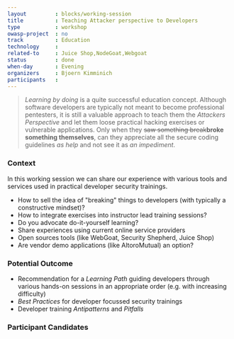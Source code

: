 ```yaml
---
layout         : blocks/working-session
title          : Teaching Attacker perspective to Developers
type           : workshop
owasp-project  : no
track          : Education
technology     :
related-to     : Juice Shop,NodeGoat,Webgoat
status         : done
when-day       : Evening
organizers     : Bjoern Kimminich
participants   :
---
```


> _Learning by doing_ is a quite successful education concept. Although
> software developers are typically not meant to become professional
> pentesters, it is still a valuable approach to teach them the
> _Attackers Perspective_ and let them loose practical hacking exercises
> or vulnerable applications. Only when they ~~saw something
> break~~**broke something themselves**, can they appreciate all the
> secure coding guidelines _as help_ and not see it as _an impediment_.

### Context

In this working session we can share our experience with various tools
and services used in practical developer security trainings.

- How to sell the idea of "breaking" things to developers (with
  typically a constructive mindset)?
- How to integrate exercises into instructor lead training sessions?
- Do you advocate do-it-yourself learning?
- Share experiences using current online service providers
- Open sources tools (like WebGoat, Security Shepherd, Juice Shop)
- Are vendor demo applications (like AltoroMutual) an option?

### Potential Outcome

- Recommendation for a _Learning Path_ guiding developers through
  various hands-on sessions in an appropriate order (e.g. with
  increasing difficulty)
- _Best Practices_ for developer focussed security trainings
- Developer training _Antipatterns_ and _Pitfalls_

### Participant Candidates